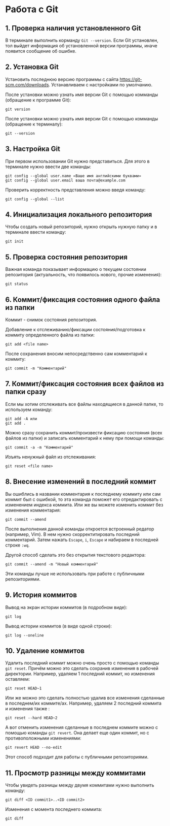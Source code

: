 # Работа с Git

## 1. Проверка наличия установленного Git

В терминале выполнить корманду `Git --version`.
Если Git установлен, тол выйдет информация об установленной версии программы, иначе появится сообщение об ошибке.
## 2. Установка Git

Установить последнюю версию программы с сайта https://git-scm.com/downloads.
Устанавливаем с настройками по умолчанию.

После установки можно узнать имя версии Git с помощью комманды (обращение к программе Git):
```
git version
```
После установки можно узнать имя версии Git с помощью комманды (обращение к терминалу):
```
git --version
```
## 3. Настройка Git

При первом использовании Git нужно представиться. Для этого в терминале нужно ввести две команды: 
```
git config --global user.name «Ваше имя английскими буквами»
git config --global user.email ваша почта@example.com
```
Проверить корректность представления можно введя команду:
```
git config --global --list
```
## 4. Инициализация локального репозитория
Чтобы создать новый репозиторий, нужно открыть нужную папку и в терминале ввести команду:
```
git init
```
## 5. Проверка состояния репозитория
Важная команда показывает информацию о текущем состоянии репозитория (актуальность, что появилось нового, прочие изменения):
```
git status
```
## 6. Коммит/фиксация состояния **одного файла** из папки
Коммит - снимок состояния репозитория.

Добавление к отслеживанию/фиксации состояния/подготовка к коммиту определенного файла из папки:
```
git add <file name>
```
После сохранения вносим непосредственно сам комментарий к коммиту:
```
git commit -m "Комментарий"
```
## 7. Коммит/фиксация состояния **всех файлов** из папки сразу
Если мы хотим отслеживать все файлы находящиеся в данной папке, то используем команду:
```
git add -A или
git add .
```
Можно сразу сохранить коммит/произвести фиксацию состояния (всех файлов из папки) и записать комментарий к нему при помощи команды:
```
git commit -a -m "Комментарий"
```
Изъять ненужный файл из отслеживания:
```
git reset <file name>
```
## 8. Внесение изменений в последний коммит
Вы ошиблись в названии комментария к последнему коммиту или сам коммит был с ошибкой, то эта команда поможет его отредактировать с изменением индекса коммита. Или же вы можете изменить коммит без изменения комментария:
```
git commit --amend
```
После выполнения данной команды откроется встроенный редатор (например, Vim). В нем нужно скорректитировать последний комментарий. Затем нажать `Escape`, `i`, `Escape` и набираем  в последней строке `:wq`.

Другой способ сделать это без открытия текстового редактора:
```
git commit --amend -m "Новый комментарий"
```
Эти команды лучше не использовать при работе с публичными репозиториями.

## 9. История коммитов
Вывод на экран истории коммитов (в подробном виде):
```
git log
```
Вывод истории коммитов (в виде одной строки):
```
git log --oneline
```
## 10. Удаление коммитов
Удалить последний коммит можно очень просто с помощью команды `git reset`. Причём можно это сделать сохранив изменения в рабочей директории. Например, удаляем 1 последний коммит, но изменения оставляем:
```
git reset HEAD~1
```
Или же можно это сделать полностью удалив все изменения сделанные в последнем/их коммите/ах. Например, удаляем 2 последний коммита и изменения также :
```
git reset --hard HEAD~2
```
А вот отменить изменения сделанные в последнем коммите можно с помощью команды `git revert`. Она делает еще один коммит, но с противоположными изменениями:
```
git revert HEAD --no-edit
```
Этот способ подходит для работы с публичными репозиториями.
## 11. Просмотр разницы между коммитами
Чтобы увидеть разницы между двумя коммитами нужно выполнить команду:
```
git diff <ID commit1>..<ID commit2>
```
Изменения с момента последнего коммита:
```
git diff
```